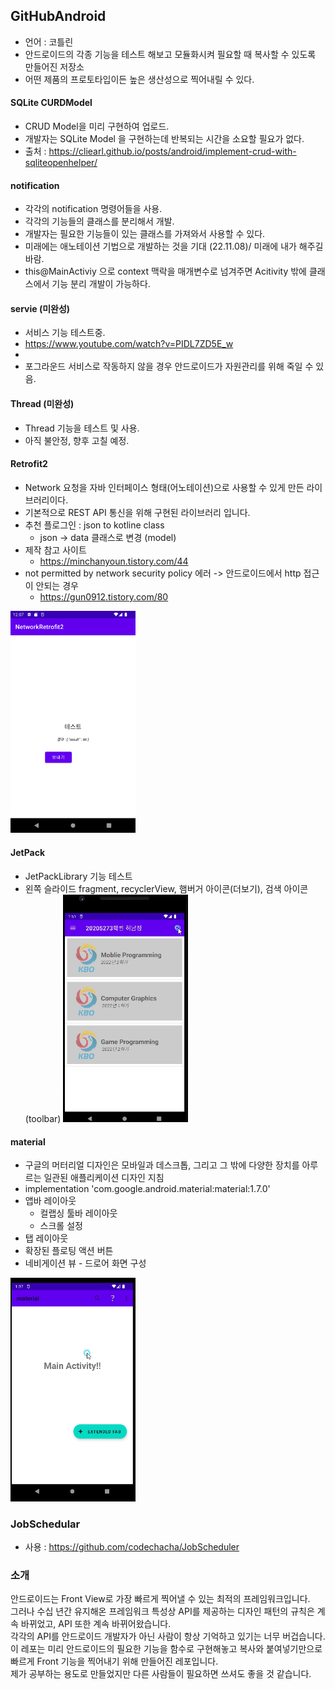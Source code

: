 
## GitHubAndroid
- 언어 : 코틀린
- 안드로이드의 각종 기능을 테스트 해보고 모듈화시켜 필요할 때 복사할 수 있도록 만들어진 저장소
- 어떤 제품의 프로토타입이든 높은 생산성으로 찍어내릴 수 있다.


#### SQLite CURDModel
- CRUD Model을 미리 구현하여 업로드.
- 개발자는 SQLite Model 을 구현하는데 반복되는 시간을 소요할 필요가 없다.
- 출처 : https://cliearl.github.io/posts/android/implement-crud-with-sqliteopenhelper/


#### notification
- 각각의 notification 명령어들을 사용.
- 각각의 기능들의 클래스를 분리해서 개발.
- 개발자는 필요한 기능들이 있는 클래스를 가져와서 사용할 수 있다.
- 미래에는 애노테이션 기법으로 개발하는 것을 기대  (22.11.08)/ 미래에 내가 해주길 바람.
- this@MainActiviy 으로 context 맥락을 매개변수로 넘겨주면 Acitivity 밖에 클래스에서 기능 분리 개발이 가능하다.

#### servie (미완성)
- 서비스 기능 테스트중.
- https://www.youtube.com/watch?v=PIDL7ZD5E_w 
- 
- 포그라운드 서비스로 작동하지 않을 경우 안드로이드가 자원관리를 위해 죽일 수 있음.

#### Thread  (미완성)
- Thread 기능을 테스트 및 사용.
- 아직 불안정, 향후 고칠 예정.

#### Retrofit2
- Network 요청을 자바 인터페이스 형태(어노테이션)으로 사용할 수 있게 만든 라이브러리이다.
- 기본적으로 REST API 통신을 위해 구현된 라이브러리 입니다.
- 추천 플로그인 : json to kotline class
  - json -> data 클래스로 변경 (model)
- 제작 참고 사이트
  - https://minchanyoun.tistory.com/44
- not permitted by network security policy 에러 -> 안드로이드에서 http 접근이 안되는 경우
  - https://gun0912.tistory.com/80
 <img width="200" alt = "작동화면" src="./src/Retrofit2RequestPost.png">

#### JetPack
- JetPackLibrary 기능 테스트
- 왼쪽 슬라이드 fragment, recyclerView, 햄버거 아이콘(더보기), 검색 아이콘(toolbar)
  <img width="200" alt = "작동화면" src="./src/jetpack_Library.gif">

#### material
- 구글의 머터리얼 디자인은 모바일과 데스크톱, 그리고 그 밖에 다양한 장치를 아루르는 일관된 애플리케이션 디자인 지침
- implementation 'com.google.android.material:material:1.7.0'
- 앱바 레이아웃
  - 컬랩싱 툴바 레이아웃
  - 스크롤 설정
- 탭 레이아웃
- 확장된 플로팅 액션 버튼
- 네비게이션 뷰 - 드로어 화면 구성  
<img width="200" alt = "작동화면" src="./src/material.gif">

###  JobSchedular
- 사용 : https://github.com/codechacha/JobScheduler


### 소개

안드로이드는 Front View로 가장 빠르게 찍어낼 수 있는 최적의 프레임워크입니다.   
그러나 수십 년간 유지해온 프레임워크 특성상 API를 제공하는 디자인 패턴의 규칙은 계속 바뀌었고, API 또한 계속 바뀌어왔습니다.   
각각의 API를 안드로이드 개발자가 아닌 사람이 항상 기억하고 있기는 너무 버겁습니다. 이 레포는 미리 안드로이드의 필요한 기능을 함수로 구현해놓고 복사와 붙여넣기만으로 빠르게 Front 기능을 찍어내기 위해 만들어진 레포입니다.   
제가 공부하는 용도로 만들었지만 다른 사람들이 필요하면 쓰셔도 좋을 것 같습니다.   


